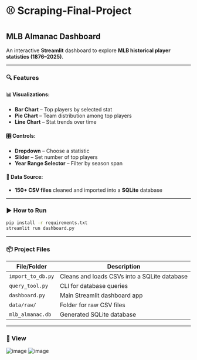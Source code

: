 
# ⚾️ Scraping-Final-Project

## MLB Almanac Dashboard

An interactive **Streamlit** dashboard to explore **MLB historical player statistics (1876–2025)**.

---

### 🔍 Features

#### 📊 Visualizations:

* **Bar Chart** – Top players by selected stat
* **Pie Chart** – Team distribution among top players
* **Line Chart** – Stat trends over time

#### 🎛 Controls:

* **Dropdown** – Choose a statistic
* **Slider** – Set number of top players
* **Year Range Selector** – Filter by season span

#### 📂 Data Source:

* **150+ CSV files** cleaned and imported into a **SQLite** database

---

### ▶️ How to Run

```bash
pip install -r requirements.txt  
streamlit run dashboard.py
```

---

### 📦 Project Files

| File/Folder       | Description                                  |
| ----------------- | -------------------------------------------- |
| `import_to_db.py` | Cleans and loads CSVs into a SQLite database |
| `query_tool.py`   | CLI for database queries                     |
| `dashboard.py`    | Main Streamlit dashboard app                 |
| `data/raw/`       | Folder for raw CSV files                     |
| `mlb_almanac.db`  | Generated SQLite database                    |

---

### 🚀 View

![image](https://github.com/user-attachments/assets/2b714684-fa2e-443b-9043-7ad6d9c7f56e)
![image](https://github.com/user-attachments/assets/d2e9693e-e3b9-47d5-bbd4-0554a0076aa1)


